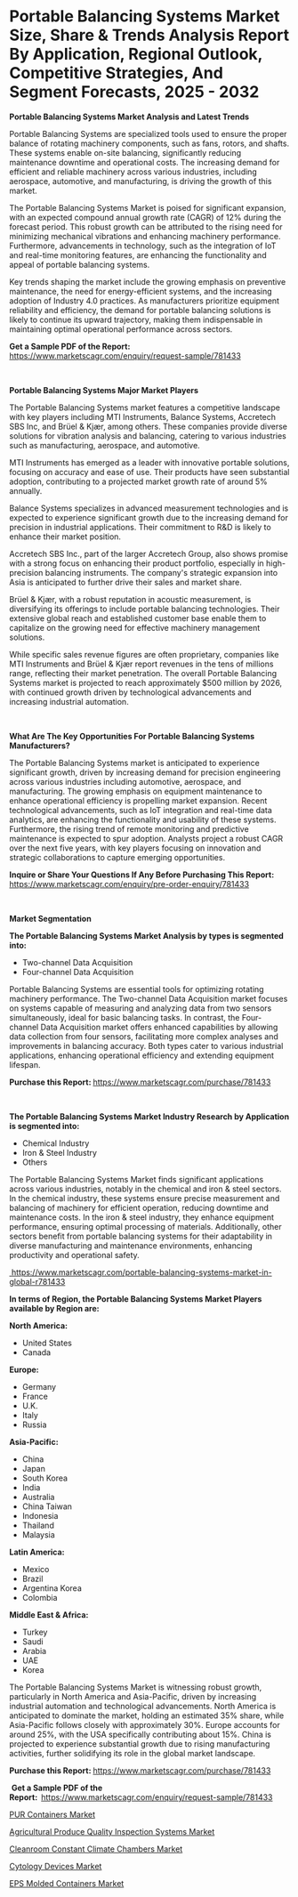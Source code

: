 <p><h1>Portable Balancing Systems Market Size, Share & Trends Analysis Report By Application, Regional Outlook, Competitive Strategies, And Segment Forecasts, 2025 - 2032</h1></p><p><strong>Portable Balancing Systems Market Analysis and Latest Trends</strong></p>
<p><p>Portable Balancing Systems are specialized tools used to ensure the proper balance of rotating machinery components, such as fans, rotors, and shafts. These systems enable on-site balancing, significantly reducing maintenance downtime and operational costs. The increasing demand for efficient and reliable machinery across various industries, including aerospace, automotive, and manufacturing, is driving the growth of this market.</p><p>The Portable Balancing Systems Market is poised for significant expansion, with an expected compound annual growth rate (CAGR) of 12% during the forecast period. This robust growth can be attributed to the rising need for minimizing mechanical vibrations and enhancing machinery performance. Furthermore, advancements in technology, such as the integration of IoT and real-time monitoring features, are enhancing the functionality and appeal of portable balancing systems. </p><p>Key trends shaping the market include the growing emphasis on preventive maintenance, the need for energy-efficient systems, and the increasing adoption of Industry 4.0 practices. As manufacturers prioritize equipment reliability and efficiency, the demand for portable balancing solutions is likely to continue its upward trajectory, making them indispensable in maintaining optimal operational performance across sectors.</p></p>
<p><strong>Get a Sample PDF of the Report:&nbsp;</strong> <a href="https://www.marketscagr.com/enquiry/request-sample/781433?utm_campaign=2031&utm_medium=2&utm_source=Github&utm_content=ia&utm_term=26032025&utm_id=portable-balancing-systems">https://www.marketscagr.com/enquiry/request-sample/781433</a></p>
<p>&nbsp;</p>
<p><strong>Portable Balancing Systems Major Market Players</strong></p>
<p><p>The Portable Balancing Systems market features a competitive landscape with key players including MTI Instruments, Balance Systems, Accretech SBS Inc, and Brüel & Kjær, among others. These companies provide diverse solutions for vibration analysis and balancing, catering to various industries such as manufacturing, aerospace, and automotive.</p><p>MTI Instruments has emerged as a leader with innovative portable solutions, focusing on accuracy and ease of use. Their products have seen substantial adoption, contributing to a projected market growth rate of around 5% annually. </p><p>Balance Systems specializes in advanced measurement technologies and is expected to experience significant growth due to the increasing demand for precision in industrial applications. Their commitment to R&D is likely to enhance their market position.</p><p>Accretech SBS Inc., part of the larger Accretech Group, also shows promise with a strong focus on enhancing their product portfolio, especially in high-precision balancing instruments. The company's strategic expansion into Asia is anticipated to further drive their sales and market share.</p><p>Brüel & Kjær, with a robust reputation in acoustic measurement, is diversifying its offerings to include portable balancing technologies. Their extensive global reach and established customer base enable them to capitalize on the growing need for effective machinery management solutions.</p><p>While specific sales revenue figures are often proprietary, companies like MTI Instruments and Brüel & Kjær report revenues in the tens of millions range, reflecting their market penetration. The overall Portable Balancing Systems market is projected to reach approximately $500 million by 2026, with continued growth driven by technological advancements and increasing industrial automation.</p></p>
<p>&nbsp;</p>
<p><strong>What Are The Key Opportunities For Portable Balancing Systems Manufacturers?</strong></p>
<p><p>The Portable Balancing Systems market is anticipated to experience significant growth, driven by increasing demand for precision engineering across various industries including automotive, aerospace, and manufacturing. The growing emphasis on equipment maintenance to enhance operational efficiency is propelling market expansion. Recent technological advancements, such as IoT integration and real-time data analytics, are enhancing the functionality and usability of these systems. Furthermore, the rising trend of remote monitoring and predictive maintenance is expected to spur adoption. Analysts project a robust CAGR over the next five years, with key players focusing on innovation and strategic collaborations to capture emerging opportunities.</p></p>
<p><strong>Inquire or Share Your Questions If Any Before Purchasing This Report:</strong> <a href="https://www.marketscagr.com/enquiry/pre-order-enquiry/781433?utm_campaign=2031&utm_medium=2&utm_source=Github&utm_content=ia&utm_term=26032025&utm_id=portable-balancing-systems">https://www.marketscagr.com/enquiry/pre-order-enquiry/781433</a></p>
<p>&nbsp;</p>
<p><strong>Market Segmentation</strong></p>
<p><strong>The Portable Balancing Systems Market Analysis by types is segmented into:</strong></p>
<p><ul><li>Two-channel Data Acquisition</li><li>Four-channel Data Acquisition</li></ul></p>
<p><p>Portable Balancing Systems are essential tools for optimizing rotating machinery performance. The Two-channel Data Acquisition market focuses on systems capable of measuring and analyzing data from two sensors simultaneously, ideal for basic balancing tasks. In contrast, the Four-channel Data Acquisition market offers enhanced capabilities by allowing data collection from four sensors, facilitating more complex analyses and improvements in balancing accuracy. Both types cater to various industrial applications, enhancing operational efficiency and extending equipment lifespan.</p></p>
<p><strong>Purchase this Report:&nbsp;</strong><a href="https://www.marketscagr.com/purchase/781433?utm_campaign=2031&utm_medium=2&utm_source=Github&utm_content=ia&utm_term=26032025&utm_id=portable-balancing-systems">https://www.marketscagr.com/purchase/781433</a></p>
<p>&nbsp;</p>
<p><strong>The Portable Balancing Systems Market Industry Research by Application is segmented into:</strong></p>
<p><ul><li>Chemical Industry</li><li>Iron & Steel Industry</li><li>Others</li></ul></p>
<p><p>The Portable Balancing Systems Market finds significant applications across various industries, notably in the chemical and iron & steel sectors. In the chemical industry, these systems ensure precise measurement and balancing of machinery for efficient operation, reducing downtime and maintenance costs. In the iron & steel industry, they enhance equipment performance, ensuring optimal processing of materials. Additionally, other sectors benefit from portable balancing systems for their adaptability in diverse manufacturing and maintenance environments, enhancing productivity and operational safety.</p></p>
<p><a href="https://www.marketscagr.com/portable-balancing-systems-market-in-global-r781433?utm_campaign=2031&utm_medium=2&utm_source=Github&utm_content=ia&utm_term=26032025&utm_id=portable-balancing-systems">&nbsp;https://www.marketscagr.com/portable-balancing-systems-market-in-global-r781433</a></p>
<p><strong>In terms of Region, the Portable Balancing Systems Market Players available by Region are:</strong></p>
<p>
    <p> <strong> North America: </strong>
        <ul>
            <li>United States</li>
            <li>Canada</li>
        </ul>
        </p> 
    <p> <strong> Europe: </strong>
        <ul>
            <li>Germany</li>
            <li>France</li>
            <li>U.K.</li>
            <li>Italy</li>
            <li>Russia</li>
        </ul>
        </p> 
    <p> <strong> Asia-Pacific: </strong>
        <ul>
            <li>China</li>
            <li>Japan</li>
            <li>South Korea</li>
            <li>India</li>
            <li>Australia</li>
            <li>China Taiwan</li>
            <li>Indonesia</li>
            <li>Thailand</li>
            <li>Malaysia</li>
        </ul>
        </p> 
    <p> <strong> Latin America: </strong>
        <ul>
            <li>Mexico</li>
            <li>Brazil</li>
            <li>Argentina Korea</li>
            <li>Colombia</li>
        </ul>
        </p> 
    <p> <strong> Middle East & Africa: </strong>
        <ul>
            <li>Turkey</li>
            <li>Saudi</li>
            <li>Arabia</li>
            <li>UAE</li>
            <li>Korea</li>
        </ul>
    </p>
    </p>
<p><p>The Portable Balancing Systems Market is witnessing robust growth, particularly in North America and Asia-Pacific, driven by increasing industrial automation and technological advancements. North America is anticipated to dominate the market, holding an estimated 35% share, while Asia-Pacific follows closely with approximately 30%. Europe accounts for around 25%, with the USA specifically contributing about 15%. China is projected to experience substantial growth due to rising manufacturing activities, further solidifying its role in the global market landscape.</p></p>
<p><strong>Purchase this Report: </strong><a href="https://www.marketscagr.com/purchase/781433?utm_campaign=2031&utm_medium=2&utm_source=Github&utm_content=ia&utm_term=26032025&utm_id=portable-balancing-systems">https://www.marketscagr.com/purchase/781433</a></p>
<p>&nbsp;<strong>Get a Sample PDF of the Report:&nbsp;&nbsp;</strong><a href="https://www.marketscagr.com/enquiry/request-sample/781433?utm_campaign=2031&utm_medium=2&utm_source=Github&utm_content=ia&utm_term=26032025&utm_id=portable-balancing-systems">https://www.marketscagr.com/enquiry/request-sample/781433</a></p>
<p><strong></strong></p>
<p><p><a href="https://github.com/bhatttutty2p/Market-Research-Report-List-1/blob/main/pur-containers-market.md?utm_campaign=2031&utm_medium=2&utm_source=Github&utm_content=ia&utm_term=26032025&utm_id=portable-balancing-systems">PUR Containers Market</a></p><p><a href="https://github.com/wileonie19657/Market-Research-Report-List-1/blob/main/agricultural-produce-quality-inspection-systems-market.md?utm_campaign=2031&utm_medium=2&utm_source=Github&utm_content=ia&utm_term=26032025&utm_id=portable-balancing-systems">Agricultural Produce Quality Inspection Systems Market</a></p><p><a href="https://github.com/colloerrinbp/Market-Research-Report-List-1/blob/main/cleanroom-constant-climate-chambers-market.md?utm_campaign=2031&utm_medium=2&utm_source=Github&utm_content=ia&utm_term=26032025&utm_id=portable-balancing-systems">Cleanroom Constant Climate Chambers Market</a></p><p><a href="https://github.com/PeterParrish5/Market-Research-Report-List-7/blob/main/cytology-devices-market.md?utm_campaign=2031&utm_medium=2&utm_source=Github&utm_content=ia&utm_term=26032025&utm_id=portable-balancing-systems">Cytology Devices Market</a></p><p><a href="https://github.com/ekerswenzlb0/Market-Research-Report-List-1/blob/main/eps-molded-containers-market.md?utm_campaign=2031&utm_medium=2&utm_source=Github&utm_content=ia&utm_term=26032025&utm_id=portable-balancing-systems">EPS Molded Containers Market</a></p></p>